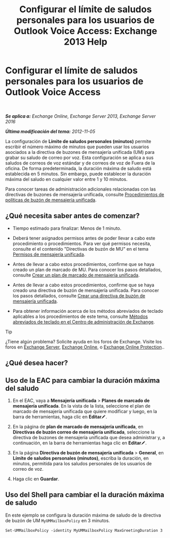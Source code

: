 ﻿---
title: 'Configurar el límite de saludos personales para los usuarios de Outlook Voice Access: Exchange 2013 Help'
TOCTitle: Configurar el límite de saludos personales para los usuarios de Outlook Voice Access
ms:assetid: d400f250-0f55-45f5-9918-5f1d7819fbdf
ms:mtpsurl: https://technet.microsoft.com/es-es/library/Bb201731(v=EXCHG.150)
ms:contentKeyID: 50556892
ms.date: 05/22/2018
mtps_version: v=EXCHG.150
ms.translationtype: MT
---

# Configurar el límite de saludos personales para los usuarios de Outlook Voice Access

 

_**Se aplica a:** Exchange Online, Exchange Server 2013, Exchange Server 2016_

_**Última modificación del tema:** 2012-11-05_

La configuración de **Límite de saludos personales (minutos)** permite escribir el número máximo de minutos que pueden usar los usuarios asociados a la directiva de buzones de mensajería unificada (UM) para grabar su saludo de correo por voz. Esta configuración se aplica a sus saludos de correos de voz estándar y de correos de voz de Fuera de la oficina. De forma predeterminada, la duración máxima de saludo está establecida en 5 minutos. Sin embargo, puede establecer la duración máxima del saludo en cualquier valor entre 1 y 10 minutos.

Para conocer tareas de administración adicionales relacionadas con las directivas de buzones de mensajería unificada, consulte [Procedimientos de políticas de buzón de mensajería unificada](um-mailbox-policy-procedures-exchange-2013-help.md).

## ¿Qué necesita saber antes de comenzar?

  - Tiempo estimado para finalizar: Menos de 1 minuto.

  - Deberá tener asignados permisos antes de poder llevar a cabo este procedimiento o procedimientos. Para ver qué permisos necesita, consulte el el contenido "Directivas de buzón de MU" en el tema [Permisos de mensajería unificada](unified-messaging-permissions-exchange-2013-help.md).

  - Antes de llevar a cabo estos procedimientos, confirme que se haya creado un plan de marcado de MU. Para conocer los pasos detallados, consulte [Crear un plan de marcado de mensajería unificada](create-a-um-dial-plan-exchange-2013-help.md).

  - Antes de llevar a cabo estos procedimientos, confirme que se haya creado una directiva de buzón de mensajería unificada. Para conocer los pasos detallados, consulte [Crear una directiva de buzón de mensajería unificada](create-a-um-mailbox-policy-exchange-2013-help.md).

  - Para obtener información acerca de los métodos abreviados de teclado aplicables a los procedimientos de este tema, consulte [Métodos abreviados de teclado en el Centro de administración de Exchange](keyboard-shortcuts-in-the-exchange-admin-center-exchange-online-protection-help.md).


> [!TIP]
> ¿Tiene algún problema? Solicite ayuda en los foros de Exchange. Visite los foros en <A href="https://go.microsoft.com/fwlink/p/?linkid=60612">Exchange Server</A>, <A href="https://go.microsoft.com/fwlink/p/?linkid=267542">Exchange Online</A>, o <A href="https://go.microsoft.com/fwlink/p/?linkid=285351">Exchange Online Protection</A>..



## ¿Qué desea hacer?

## Uso de la EAC para cambiar la duración máxima del saludo

1.  En el EAC, vaya a **Mensajería unificada** \> **Planes de marcado de mensajería unificada**. En la vista de la lista, seleccione el plan de marcado de mensajería unificada que quiere modificar y luego, en la barra de herramientas, haga clic en **Editar**![Icono Editar](images/Bb124582.6f53ccb2-1f13-4c02-bea0-30690e6ea71d(EXCHG.150).gif "Icono Editar").

2.  En la página de **plan de marcado de mensajería unificada**, en **Directivas de buzón correo de mensajería unificada**, seleccione la directiva de buzones de mensajería unificada que desea administrar y, a continuación, en la barra de herramientas haga clic en **Editar**![Icono Editar](images/Bb124582.6f53ccb2-1f13-4c02-bea0-30690e6ea71d(EXCHG.150).gif "Icono Editar").

3.  En la página **Directiva de buzón de mensajería unificada** \> **General**, en **Límite de saludos personales (minutos)**, escriba la duración, en minutos, permitida para los saludos personales de los usuarios de correo de voz.

4.  Haga clic en **Guardar**.

## Uso del Shell para cambiar el la duración máxima de saludo

En este ejemplo se configura la duración máxima de saludo de la directiva de buzón de UM `MyUMMailboxPolicy` en 3 minutos.

    Set-UMMailboxPolicy -identity MyUMMailboxPolicy MaxGreetingDuration 3

